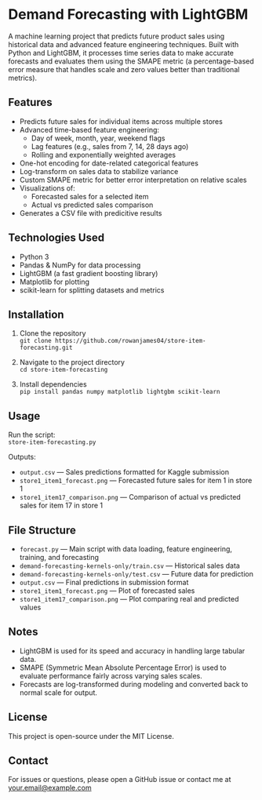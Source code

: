 # Demand Forecasting with LightGBM

A machine learning project that predicts future product sales using historical data and advanced feature engineering techniques. Built with Python and LightGBM, it processes time series data to make accurate forecasts and evaluates them using the SMAPE metric (a percentage-based error measure that handles scale and zero values better than traditional metrics).

## Features

- Predicts future sales for individual items across multiple stores
- Advanced time-based feature engineering:
  - Day of week, month, year, weekend flags
  - Lag features (e.g., sales from 7, 14, 28 days ago)
  - Rolling and exponentially weighted averages
- One-hot encoding for date-related categorical features
- Log-transform on sales data to stabilize variance
- Custom SMAPE metric for better error interpretation on relative scales
- Visualizations of:
  - Forecasted sales for a selected item
  - Actual vs predicted sales comparison
- Generates a CSV file with predicitive results

## Technologies Used

- Python 3
- Pandas & NumPy for data processing
- LightGBM (a fast gradient boosting library)
- Matplotlib for plotting
- scikit-learn for splitting datasets and metrics

## Installation

1. Clone the repository  
   `git clone https://github.com/rowanjames04/store-item-forecasting.git`

2. Navigate to the project directory  
   `cd store-item-forecasting`

3. Install dependencies  
   `pip install pandas numpy matplotlib lightgbm scikit-learn`

## Usage

Run the script:  
`store-item-forecasting.py`

Outputs:
- `output.csv` — Sales predictions formatted for Kaggle submission
- `store1_item1_forecast.png` — Forecasted future sales for item 1 in store 1
- `store1_item17_comparison.png` — Comparison of actual vs predicted sales for item 17 in store 1

## File Structure

- `forecast.py` — Main script with data loading, feature engineering, training, and forecasting
- `demand-forecasting-kernels-only/train.csv` — Historical sales data
- `demand-forecasting-kernels-only/test.csv` — Future data for prediction
- `output.csv` — Final predictions in submission format
- `store1_item1_forecast.png` — Plot of forecasted sales
- `store1_item17_comparison.png` — Plot comparing real and predicted values

## Notes

- LightGBM is used for its speed and accuracy in handling large tabular data.
- SMAPE (Symmetric Mean Absolute Percentage Error) is used to evaluate performance fairly across varying sales scales.
- Forecasts are log-transformed during modeling and converted back to normal scale for output.

## License

This project is open-source under the MIT License.

## Contact

For issues or questions, please open a GitHub issue or contact me at your.email@example.com
